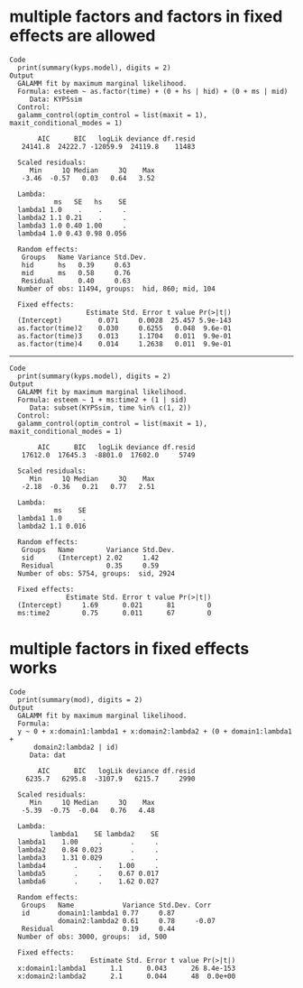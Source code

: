 # multiple factors and factors in fixed effects are allowed

    Code
      print(summary(kyps.model), digits = 2)
    Output
      GALAMM fit by maximum marginal likelihood.
      Formula: esteem ~ as.factor(time) + (0 + hs | hid) + (0 + ms | mid)
         Data: KYPSsim
      Control: 
      galamm_control(optim_control = list(maxit = 1), maxit_conditional_modes = 1)
      
           AIC      BIC   logLik deviance df.resid 
       24141.8  24222.7 -12059.9  24119.8    11483 
      
      Scaled residuals: 
         Min     1Q Median     3Q    Max 
       -3.46  -0.57   0.03   0.64   3.52 
      
      Lambda:
               ms   SE   hs    SE
      lambda1 1.0    .    .     .
      lambda2 1.1 0.21    .     .
      lambda3 1.0 0.40 1.00     .
      lambda4 1.0 0.43 0.98 0.056
      
      Random effects:
       Groups   Name Variance Std.Dev.
       hid      hs   0.39     0.63    
       mid      ms   0.58     0.76    
       Residual      0.40     0.63    
      Number of obs: 11494, groups:  hid, 860; mid, 104
      
      Fixed effects:
                       Estimate Std. Error t value Pr(>|t|)
      (Intercept)         0.071     0.0028  25.457 5.9e-143
      as.factor(time)2    0.030     0.6255   0.048  9.6e-01
      as.factor(time)3    0.013     1.1704   0.011  9.9e-01
      as.factor(time)4    0.014     1.2638   0.011  9.9e-01
      
      

---

    Code
      print(summary(kyps.model), digits = 2)
    Output
      GALAMM fit by maximum marginal likelihood.
      Formula: esteem ~ 1 + ms:time2 + (1 | sid)
         Data: subset(KYPSsim, time %in% c(1, 2))
      Control: 
      galamm_control(optim_control = list(maxit = 1), maxit_conditional_modes = 1)
      
           AIC      BIC   logLik deviance df.resid 
       17612.0  17645.3  -8801.0  17602.0     5749 
      
      Scaled residuals: 
         Min     1Q Median     3Q    Max 
       -2.18  -0.36   0.21   0.77   2.51 
      
      Lambda:
               ms    SE
      lambda1 1.0     .
      lambda2 1.1 0.016
      
      Random effects:
       Groups   Name        Variance Std.Dev.
       sid      (Intercept) 2.02     1.42    
       Residual             0.35     0.59    
      Number of obs: 5754, groups:  sid, 2924
      
      Fixed effects:
                  Estimate Std. Error t value Pr(>|t|)
      (Intercept)     1.69      0.021      81        0
      ms:time2        0.75      0.011      67        0
      
      

# multiple factors in fixed effects works

    Code
      print(summary(mod), digits = 2)
    Output
      GALAMM fit by maximum marginal likelihood.
      Formula: 
      y ~ 0 + x:domain1:lambda1 + x:domain2:lambda2 + (0 + domain1:lambda1 +  
          domain2:lambda2 | id)
         Data: dat
      
           AIC      BIC   logLik deviance df.resid 
        6235.7   6295.8  -3107.9   6215.7     2990 
      
      Scaled residuals: 
         Min     1Q Median     3Q    Max 
       -5.39  -0.75  -0.04   0.76   4.48 
      
      Lambda:
              lambda1    SE lambda2    SE
      lambda1    1.00     .       .     .
      lambda2    0.84 0.023       .     .
      lambda3    1.31 0.029       .     .
      lambda4       .     .    1.00     .
      lambda5       .     .    0.67 0.017
      lambda6       .     .    1.62 0.027
      
      Random effects:
       Groups   Name            Variance Std.Dev. Corr 
       id       domain1:lambda1 0.77     0.87          
                domain2:lambda2 0.61     0.78     -0.07
       Residual                 0.19     0.44          
      Number of obs: 3000, groups:  id, 500
      
      Fixed effects:
                        Estimate Std. Error t value Pr(>|t|)
      x:domain1:lambda1      1.1      0.043      26 8.4e-153
      x:domain2:lambda2      2.1      0.044      48  0.0e+00
      
      

